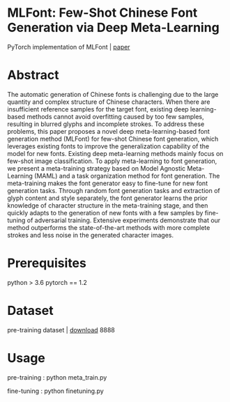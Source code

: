 # MLFont: Few-Shot Chinese Font Generation via Deep Meta-Learning
PyTorch implementation of MLFont | [paper](https://dl.acm.org/doi/10.1145/3460426.3463606)

# Abstract
The automatic generation of Chinese fonts is challenging due to the large quantity and complex structure of Chinese characters. When there are insufficient reference samples for the target font, existing deep learning-based methods cannot avoid overfitting caused by too few samples, resulting in blurred glyphs and incomplete strokes. To address these problems, this paper proposes a novel deep meta-learning-based font generation method (MLFont) for few-shot Chinese font generation, which leverages existing fonts to improve the generalization capability of the model for new fonts. Existing deep meta-learning methods mainly focus on few-shot image classification. To apply meta-learning to font generation, we present a meta-training strategy based on Model Agnostic Meta-Learning (MAML) and a task organization method for font generation. The meta-training makes the font generator easy to fine-tune for new font generation tasks. Through random font generation tasks and extraction of glyph content and style separately, the font generator learns the prior knowledge of character structure in the meta-training stage, and then quickly adapts to the generation of new fonts with a few samples by fine-tuning of adversarial training. Extensive experiments demonstrate that our method outperforms the state-of-the-art methods with more complete strokes and less noise in the generated character images.

# Prerequisites
python > 3.6
pytorch == 1.2

# Dataset
pre-training dataset | [download](https://pan.baidu.com/s/1uiflhMUawhiYIdUDNapEpg?pwd=8888) 8888

# Usage
pre-training : python meta_train.py

fine-tuning  : python finetuning.py 
